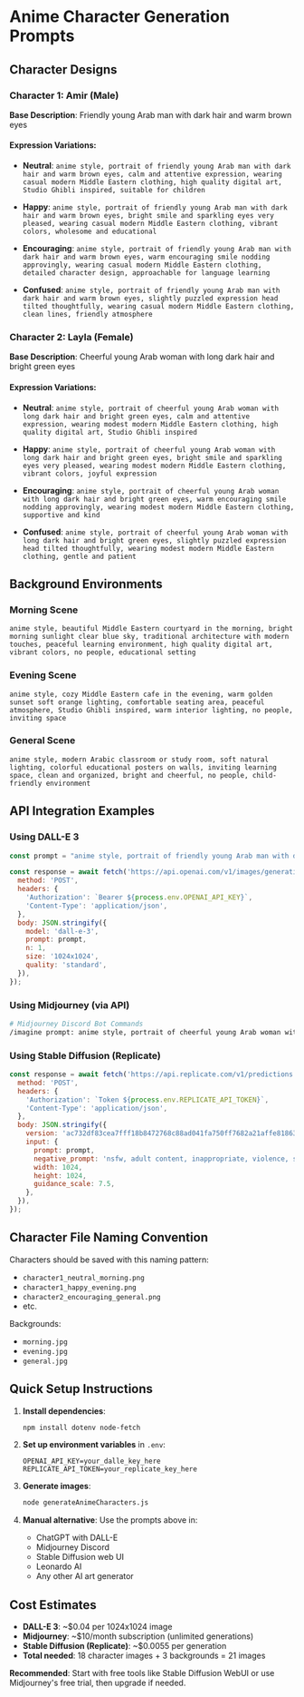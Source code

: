 # Anime Character Generation Prompts

## Character Designs

### Character 1: Amir (Male)
**Base Description**: Friendly young Arab man with dark hair and warm brown eyes

#### Expression Variations:
- **Neutral**: `anime style, portrait of friendly young Arab man with dark hair and warm brown eyes, calm and attentive expression, wearing casual modern Middle Eastern clothing, high quality digital art, Studio Ghibli inspired, suitable for children`

- **Happy**: `anime style, portrait of friendly young Arab man with dark hair and warm brown eyes, bright smile and sparkling eyes very pleased, wearing casual modern Middle Eastern clothing, vibrant colors, wholesome and educational`

- **Encouraging**: `anime style, portrait of friendly young Arab man with dark hair and warm brown eyes, warm encouraging smile nodding approvingly, wearing casual modern Middle Eastern clothing, detailed character design, approachable for language learning`

- **Confused**: `anime style, portrait of friendly young Arab man with dark hair and warm brown eyes, slightly puzzled expression head tilted thoughtfully, wearing casual modern Middle Eastern clothing, clean lines, friendly atmosphere`

### Character 2: Layla (Female)
**Base Description**: Cheerful young Arab woman with long dark hair and bright green eyes

#### Expression Variations:
- **Neutral**: `anime style, portrait of cheerful young Arab woman with long dark hair and bright green eyes, calm and attentive expression, wearing modest modern Middle Eastern clothing, high quality digital art, Studio Ghibli inspired`

- **Happy**: `anime style, portrait of cheerful young Arab woman with long dark hair and bright green eyes, bright smile and sparkling eyes very pleased, wearing modest modern Middle Eastern clothing, vibrant colors, joyful expression`

- **Encouraging**: `anime style, portrait of cheerful young Arab woman with long dark hair and bright green eyes, warm encouraging smile nodding approvingly, wearing modest modern Middle Eastern clothing, supportive and kind`

- **Confused**: `anime style, portrait of cheerful young Arab woman with long dark hair and bright green eyes, slightly puzzled expression head tilted thoughtfully, wearing modest modern Middle Eastern clothing, gentle and patient`

## Background Environments

### Morning Scene
```
anime style, beautiful Middle Eastern courtyard in the morning, bright morning sunlight clear blue sky, traditional architecture with modern touches, peaceful learning environment, high quality digital art, vibrant colors, no people, educational setting
```

### Evening Scene
```
anime style, cozy Middle Eastern cafe in the evening, warm golden sunset soft orange lighting, comfortable seating area, peaceful atmosphere, Studio Ghibli inspired, warm interior lighting, no people, inviting space
```

### General Scene
```
anime style, modern Arabic classroom or study room, soft natural lighting, colorful educational posters on walls, inviting learning space, clean and organized, bright and cheerful, no people, child-friendly environment
```

## API Integration Examples

### Using DALL-E 3
```javascript
const prompt = "anime style, portrait of friendly young Arab man with dark hair and warm brown eyes, bright smile and sparkling eyes very pleased, wearing casual modern Middle Eastern clothing, vibrant colors, wholesome and educational, Studio Ghibli inspired";

const response = await fetch('https://api.openai.com/v1/images/generations', {
  method: 'POST',
  headers: {
    'Authorization': `Bearer ${process.env.OPENAI_API_KEY}`,
    'Content-Type': 'application/json',
  },
  body: JSON.stringify({
    model: 'dall-e-3',
    prompt: prompt,
    n: 1,
    size: '1024x1024',
    quality: 'standard',
  }),
});
```

### Using Midjourney (via API)
```bash
# Midjourney Discord Bot Commands
/imagine prompt: anime style, portrait of cheerful young Arab woman with long dark hair and bright green eyes, warm encouraging smile, wearing modest modern Middle Eastern clothing, Studio Ghibli inspired, suitable for children --ar 1:1 --v 6
```

### Using Stable Diffusion (Replicate)
```javascript
const response = await fetch('https://api.replicate.com/v1/predictions', {
  method: 'POST',
  headers: {
    'Authorization': `Token ${process.env.REPLICATE_API_TOKEN}`,
    'Content-Type': 'application/json',
  },
  body: JSON.stringify({
    version: 'ac732df83cea7fff18b8472768c88ad041fa750ff7682a21affe81863cbe77e4',
    input: {
      prompt: prompt,
      negative_prompt: 'nsfw, adult content, inappropriate, violence, scary, dark themes',
      width: 1024,
      height: 1024,
      guidance_scale: 7.5,
    },
  }),
});
```

## Character File Naming Convention

Characters should be saved with this naming pattern:
- `character1_neutral_morning.png`
- `character1_happy_evening.png`
- `character2_encouraging_general.png`
- etc.

Backgrounds:
- `morning.jpg`
- `evening.jpg`
- `general.jpg`

## Quick Setup Instructions

1. **Install dependencies**:
   ```bash
   npm install dotenv node-fetch
   ```

2. **Set up environment variables** in `.env`:
   ```
   OPENAI_API_KEY=your_dalle_key_here
   REPLICATE_API_TOKEN=your_replicate_key_here
   ```

3. **Generate images**:
   ```bash
   node generateAnimeCharacters.js
   ```

4. **Manual alternative**: Use the prompts above in:
   - ChatGPT with DALL-E
   - Midjourney Discord
   - Stable Diffusion web UI
   - Leonardo AI
   - Any other AI art generator

## Cost Estimates

- **DALL-E 3**: ~$0.04 per 1024x1024 image
- **Midjourney**: ~$10/month subscription (unlimited generations)
- **Stable Diffusion (Replicate)**: ~$0.0055 per generation
- **Total needed**: 18 character images + 3 backgrounds = 21 images

**Recommended**: Start with free tools like Stable Diffusion WebUI or use Midjourney's free trial, then upgrade if needed.
